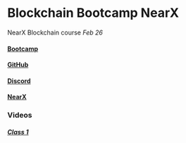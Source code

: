# Blockchain Bootcamp NearX
NearX Blockchain course _Feb 26_

#### [Bootcamp](https://nearx.com.br/bootcamp)

#### [GitHub](https://github.com/nrxschool/bootcamp-optimism)

#### [Discord](https://discord.gg/nearx)

#### [NearX](https://linktr.ee/nearxinnovation)

### Videos
##### [Class 1](https://www.youtube.com/watch?v=yModQgXgCdI)
